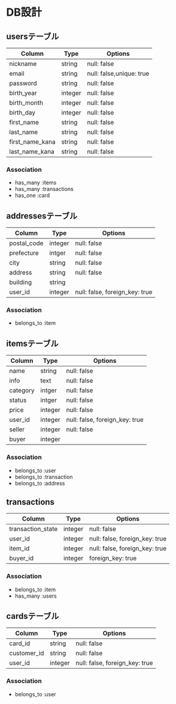 # DB設計

## usersテーブル
|Column|Type|Options|
|------|----|-------|
|nickname|string|null: false|
|email|string|null: false,unique: true|
|password|string|null: false|
|birth_year|integer|null: false|
|birth_month|integer|null: false|
|birth_day|integer|null: false|
|first_name|string|null: false|
|last_name|string|null: false|
|first_name_kana|string|null: false|
|last_name_kana|string|null: false|
### Association
- has_many :items
- has_many :transactions
- has_one :card

## addressesテーブル
|Column|Type|Options|
|------|----|-------|
|postal_code|integer|null: false| <!-- 郵便番号 -->
|prefecture|intger|null: false| <!-- 都道府県 -enum> 
|city|string|null: false| <!-- 市区町村 -->
|address|string|null: false|　<!-- 住所 -->
|building|string| <!-- 建物名 -->
|user_id|integer|null: false, foreign_key: true|
### Association
- belongs_to :item

## itemsテーブル
|Column|Type|Options|
|------|----|-------|
|name|string|null: false|
|info|text|null: false|
|category|intger|null: false|  <!-- enum -->
|status|intger|null: false|
|price|integer|null: false|
|user_id|integer|null: false, foreign_key: true|
|seller|integer|null: false|
|buyer|integer|
### Association
- belongs_to :user
- belongs_to :transaction
- belongs_to :address

## transactions
|Column|Type|Options|
|------|----|-------|
|transaction_state|integer|null: false|
|user_id	|integer|null: false, foreign_key: true|
|item_id	|integer|null: false, foreign_key: true|
|buyer_id	|integer|foreign_key: true|
### Association
- belongs_to :item
- has_many :users


## cardsテーブル
|Column|Type|Options|
|------|----|-------|
|card_id|string|null: false|
|customer_id|string|null: false|
|user_id|integer|null: false, foreign_key: true|
### Association
- belongs_to :user

